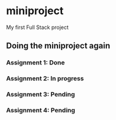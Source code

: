 # miniproject
My first Full Stack project

## Doing the miniproject again

### Assignment 1: Done

### Assignment 2: In progress

### Assignment 3: Pending

### Assignment 4: Pending
